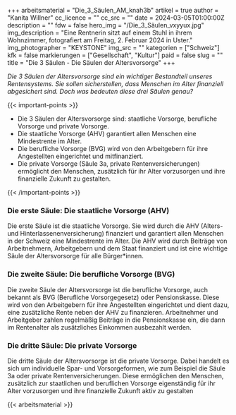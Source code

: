 +++
arbeitsmaterial = "Die_3_Säulen_AM_knah3b"
artikel = true
author = "Kanita Willner"
cc_licence = ""
cc_src = ""
date = 2024-03-05T01:00:00Z
description = ""
fdw = false
hero_img = "/Die_3_Säulen_vxyyux.jpg"
img_description = "Eine Rentnerin sitzt auf einem Stuhl in ihrem Wohnzimmer, fotografiert am Freitag, 2. Februar 2024 in Uster."
img_photographer = "KEYSTONE"
img_src = ""
kategorien = ["Schweiz"]
kfk = false
markierungen = ["Gesellschaft", "Kultur"]
paid = false
slug = ""
title = "Die 3 Säulen - Die Säulen der Altersvorsorge"
+++

_Die 3 Säulen der Altersvorsorge sind ein wichtiger Bestandteil unseres Rentensystems. Sie sollen sicherstellen, dass Menschen im Alter finanziell abgesichert sind. Doch was bedeuten diese drei Säulen genau?_

{{< important-points >}}

<ul>

<li>Die 3 Säulen der Altersvorsorge sind: staatliche Vorsorge, berufliche Vorsorge und private Vorsorge.</li>

<li>Die staatliche Vorsorge (AHV) garantiert allen Menschen eine Mindestrente im Alter.</li>

<li>Die berufliche Vorsorge (BVG) wird von den Arbeitgebern für ihre Angestellten eingerichtet und mitfinanziert.</li>

<li>Die private Vorsorge (Säule 3a, private Rentenversicherungen) ermöglicht den Menschen, zusätzlich für ihr Alter vorzusorgen und ihre finanzielle Zukunft zu gestalten.</li>

</ul>

{{< /important-points >}}

### Die erste Säule: Die staatliche Vorsorge (AHV)

Die erste Säule ist die staatliche Vorsorge. Sie wird durch die AHV (Alters- und Hinterlassenenversicherung) finanziert und garantiert allen Menschen in der Schweiz eine Mindestrente im Alter. Die AHV wird durch Beiträge von Arbeitnehmern, Arbeitgebern und dem Staat finanziert und ist eine wichtige Säule der Altersvorsorge für alle Bürger*innen.

### Die zweite Säule: Die berufliche Vorsorge (BVG)

Die zweite Säule der Altersvorsorge ist die berufliche Vorsorge, auch bekannt als BVG (Berufliche Vorsorgegesetz) oder Pensionskasse. Diese wird von den Arbeitgebern für ihre Angestellten eingerichtet und dient dazu, eine zusätzliche Rente neben der AHV zu finanzieren. Arbeitnehmer und Arbeitgeber zahlen regelmäßig Beiträge in die Pensionskasse ein, die dann im Rentenalter als zusätzliches Einkommen ausbezahlt werden.

### Die dritte Säule: Die private Vorsorge

Die dritte Säule der Altersvorsorge ist die private Vorsorge. Dabei handelt es sich um individuelle Spar- und Vorsorgeformen, wie zum Beispiel die Säule 3a oder private Rentenversicherungen. Diese ermöglichen den Menschen, zusätzlich zur staatlichen und beruflichen Vorsorge eigenständig für ihr Alter vorzusorgen und ihre finanzielle Zukunft aktiv zu gestalten

{{< arbeitsmaterial >}}

